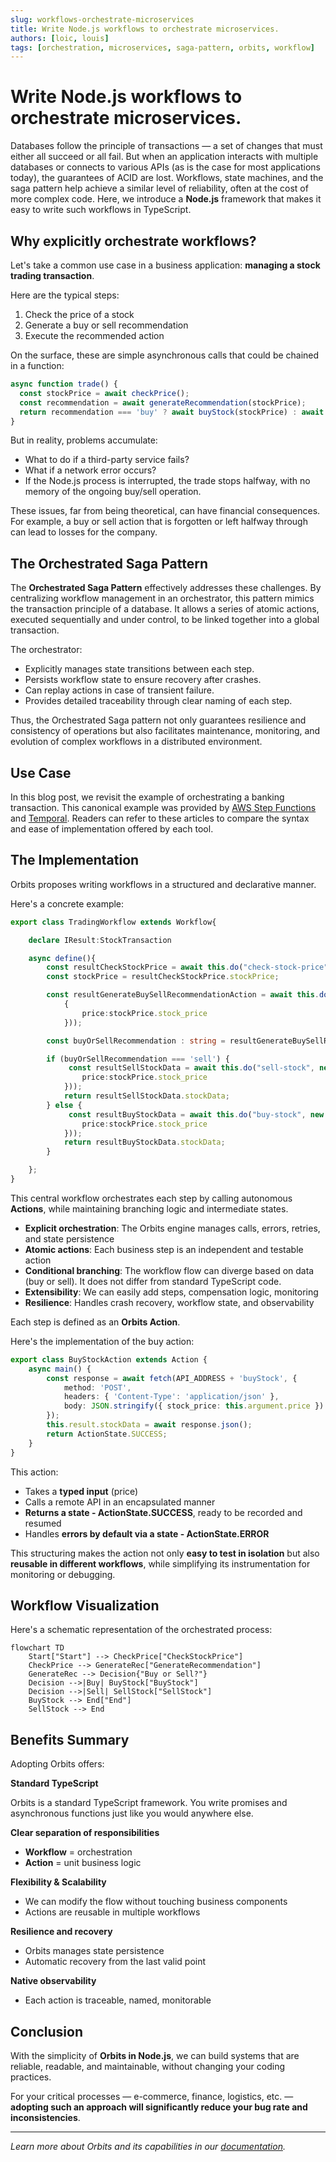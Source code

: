 ```yaml
---
slug: workflows-orchestrate-microservices
title: Write Node.js workflows to orchestrate microservices.
authors: [loic, louis]
tags: [orchestration, microservices, saga-pattern, orbits, workflow]
---
```

# Write Node.js workflows to orchestrate microservices.

Databases follow the principle of transactions — a set of changes that must either all succeed or all fail. But when an application interacts with multiple databases or connects to various APIs (as is the case for most applications today), the guarantees of ACID are lost. Workflows, state machines, and the saga pattern help achieve a similar level of reliability, often at the cost of more complex code. Here, we introduce a **Node.js** framework that makes it easy to write such workflows in TypeScript.

<!-- truncate -->

## Why explicitly orchestrate workflows?

Let's take a common use case in a business application: **managing a stock trading transaction**.

Here are the typical steps:
1. Check the price of a stock
2. Generate a buy or sell recommendation
3. Execute the recommended action

On the surface, these are simple asynchronous calls that could be chained in a function:

```javascript
async function trade() {
  const stockPrice = await checkPrice();
  const recommendation = await generateRecommendation(stockPrice);
  return recommendation === 'buy' ? await buyStock(stockPrice) : await sellStock(stockPrice);
}
```

But in reality, problems accumulate:
- What to do if a third-party service fails?
- What if a network error occurs?
- If the Node.js process is interrupted, the trade stops halfway, with no memory of the ongoing buy/sell operation.

These issues, far from being theoretical, can have financial consequences. For example, a buy or sell action that is forgotten or left halfway through can lead to losses for the company.

## The Orchestrated Saga Pattern

The **Orchestrated Saga Pattern** effectively addresses these challenges. By centralizing workflow management in an orchestrator, this pattern mimics the transaction principle of a database. It allows a series of atomic actions, executed sequentially and under control, to be linked together into a global transaction.

The orchestrator:
- Explicitly manages state transitions between each step.
- Persists workflow state to ensure recovery after crashes.
- Can replay actions in case of transient failure.
- Provides detailed traceability through clear naming of each step.

Thus, the Orchestrated Saga pattern not only guarantees resilience and consistency of operations but also facilitates maintenance, monitoring, and evolution of complex workflows in a distributed environment.

## Use Case

In this blog post, we revisit the example of orchestrating a banking transaction. This canonical example was provided by [AWS Step Functions](https://docs.aws.amazon.com/step-functions/latest/dg/sample-lambda-orchestration.html) and [Temporal](https://temporal.io/blog/temporal-replaces-state-machines-for-distributed-applications). Readers can refer to these articles to compare the syntax and ease of implementation offered by each tool.

## The Implementation

Orbits proposes writing workflows in a structured and declarative manner.

Here's a concrete example:

```typescript
export class TradingWorkflow extends Workflow{

    declare IResult:StockTransaction

    async define(){
        const resultCheckStockPrice = await this.do("check-stock-price", new CheckStockPriceAction());
        const stockPrice = resultCheckStockPrice.stockPrice;

        const resultGenerateBuySellRecommendationAction = await this.do("check-stock-price", new GenerateBuySellRecommendationAction().setArgument(
            {
                price:stockPrice.stock_price
            })); 

        const buyOrSellRecommendation : string = resultGenerateBuySellRecommendationAction.buyOrSellRecommendation

        if (buyOrSellRecommendation === 'sell') {
             const resultSellStockData = await this.do("sell-stock", new SellStockeAction().setArgument({
                price:stockPrice.stock_price
            }));
            return resultSellStockData.stockData;
        } else {
             const resultBuyStockData = await this.do("buy-stock", new BuyStockAction().setArgument({
                price:stockPrice.stock_price
            }));
            return resultBuyStockData.stockData;
        }

    };
}

```

This central workflow orchestrates each step by calling autonomous **Actions**, while maintaining branching logic and intermediate states.

- **Explicit orchestration**: The Orbits engine manages calls, errors, retries, and state persistence
- **Atomic actions**: Each business step is an independent and testable action
- **Conditional branching**: The workflow flow can diverge based on data (buy or sell). It does not differ from standard TypeScript code.
- **Extensibility**: We can easily add steps, compensation logic, monitoring
- **Resilience**: Handles crash recovery, workflow state, and observability

Each step is defined as an **Orbits Action**.

Here's the implementation of the buy action:

```typescript
export class BuyStockAction extends Action {
    async main() {
        const response = await fetch(API_ADDRESS + 'buyStock', {
            method: 'POST',
            headers: { 'Content-Type': 'application/json' },
            body: JSON.stringify({ stock_price: this.argument.price })
        });
        this.result.stockData = await response.json();
        return ActionState.SUCCESS;
    }
}
```

This action:
- Takes a **typed input** (price)
- Calls a remote API in an encapsulated manner
- **Returns a state - ActionState.SUCCESS**, ready to be recorded and resumed
- Handles **errors by default via a state - ActionState.ERROR**

This structuring makes the action not only **easy to test in isolation** but also **reusable in different workflows**, while simplifying its instrumentation for monitoring or debugging.

## Workflow Visualization

Here's a schematic representation of the orchestrated process:

```mermaid
flowchart TD
    Start["Start"] --> CheckPrice["CheckStockPrice"]
    CheckPrice --> GenerateRec["GenerateRecommendation"]
    GenerateRec --> Decision{"Buy or Sell?"}
    Decision -->|Buy| BuyStock["BuyStock"]
    Decision -->|Sell| SellStock["SellStock"]
    BuyStock --> End["End"]
    SellStock --> End
```

## Benefits Summary

Adopting Orbits offers:

**Standard TypeScript**

Orbits is a standard TypeScript framework. You write promises and asynchronous functions just like you would anywhere else.

**Clear separation of responsibilities**
- **Workflow** = orchestration
- **Action** = unit business logic

**Flexibility & Scalability**
- We can modify the flow without touching business components
- Actions are reusable in multiple workflows

**Resilience and recovery**
- Orbits manages state persistence
- Automatic recovery from the last valid point

**Native observability**
- Each action is traceable, named, monitorable

## Conclusion

With the simplicity of **Orbits in Node.js**, we can build systems that are reliable, readable, and maintainable, without changing your coding practices.

For your critical processes — e-commerce, finance, logistics, etc. — **adopting such an approach will significantly reduce your bug rate and inconsistencies**.

---

*Learn more about Orbits and its capabilities in our [documentation](/documentation/quick-start).*